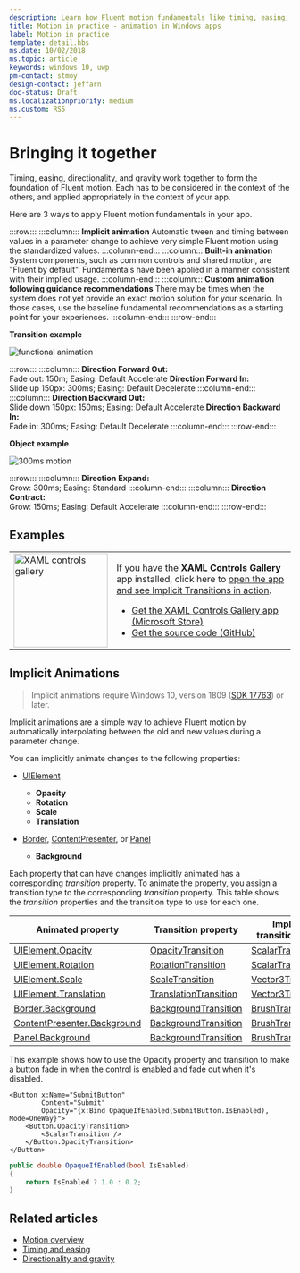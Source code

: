 ```yaml
---
description: Learn how Fluent motion fundamentals like timing, easing, directionality, and gravity come together in your app.
title: Motion in practice - animation in Windows apps
label: Motion in practice
template: detail.hbs
ms.date: 10/02/2018
ms.topic: article
keywords: windows 10, uwp
pm-contact: stmoy
design-contact: jeffarn
doc-status: Draft
ms.localizationpriority: medium
ms.custom: RS5
---
```

# Bringing it together

Timing, easing, directionality, and gravity work together to form the foundation of Fluent motion. Each has to be considered in the context of the others, and applied appropriately in the context of your app.

Here are 3 ways to apply Fluent motion fundamentals in your app.

:::row:::
    :::column:::
**Implicit animation**
Automatic tween and timing between values in a parameter change to achieve very simple Fluent motion using the standardized values.
    :::column-end:::
    :::column:::
**Built-in animation**
System components, such as common controls and shared motion, are "Fluent by default". Fundamentals have been applied in a manner consistent with their implied usage.
    :::column-end:::
    :::column:::
**Custom animation following guidance recommendations**
There may be times when the system does not yet provide an exact motion solution for your scenario. In those cases, use the baseline fundamental recommendations as a starting point for your experiences.
    :::column-end:::
:::row-end:::

**Transition example**

![functional animation](images/pageRefresh.gif)

:::row:::
    :::column:::
<b>Direction Forward Out:</b><br>
Fade out: 150m; Easing: Default Accelerate
<b>Direction Forward In:</b><br>
Slide up 150px: 300ms; Easing: Default Decelerate
    :::column-end:::
    :::column:::
<b>Direction Backward Out:</b><br>
Slide down 150px: 150ms; Easing: Default Accelerate
<b>Direction Backward In:</b><br>
Fade in: 300ms; Easing: Default Decelerate
    :::column-end:::
:::row-end:::

**Object example**

 ![300ms motion](images/control.gif)

:::row:::
    :::column:::
<b>Direction Expand:</b><br>
Grow: 300ms; Easing: Standard
    :::column-end:::
    :::column:::
<b>Direction Contract:</b><br>
Grow: 150ms; Easing: Default Accelerate
    :::column-end:::
:::row-end:::

## Examples

<table>
<tr>
<td><img src="images/xaml-controls-gallery-app-icon.png" alt="XAML controls gallery" width="168"></img></td>
<td>
    <p>If you have the <strong style="font-weight: semi-bold">XAML Controls Gallery</strong> app installed, click here to <a href="xamlcontrolsgallery:/item/ImplicitTransition">open the app and see Implicit Transitions in action</a>.</p>
    <ul>
    <li><a href="https://www.microsoft.com/p/xaml-controls-gallery/9msvh128x2zt">Get the XAML Controls Gallery app (Microsoft Store)</a></li>
    <li><a href="https://github.com/Microsoft/Xaml-Controls-Gallery">Get the source code (GitHub)</a></li>
    </ul>
</td>
</tr>
</table>

## Implicit Animations

> Implicit animations require Windows 10, version 1809 ([SDK 17763](https://developer.microsoft.com/windows/downloads/windows-10-sdk)) or later.

Implicit animations are a simple way to achieve Fluent motion by automatically interpolating between the old and new values during a parameter change.

You can implicitly animate changes to the following properties:

- [UIElement](/uwp/api/windows.ui.xaml.uielement)
  - **Opacity**
  - **Rotation**
  - **Scale**
  - **Translation**

- [Border](/uwp/api/windows.ui.xaml.controls.border), [ContentPresenter](/uwp/api/windows.ui.xaml.controls.contentpresenter), or [Panel](/uwp/api/windows.ui.xaml.controls.panel)
  - **Background**

Each property that can have changes implicitly animated has a corresponding _transition_ property. To animate the property, you assign a transition type to the corresponding _transition_ property. This table shows the _transition_ properties and the transition type to use for each one.

| Animated property | Transition property | Implicit transition type |
| -- | -- | -- |
| [UIElement.Opacity](/uwp/api/windows.ui.xaml.uielement.opacity) | [OpacityTransition](/uwp/api/windows.ui.xaml.uielement.opacitytransition) | [ScalarTransition](/uwp/api/windows.ui.xaml.scalartransition) |
| [UIElement.Rotation](/uwp/api/windows.ui.xaml.uielement.rotation) | [RotationTransition](/uwp/api/windows.ui.xaml.uielement.rotationtransition) | [ScalarTransition](/uwp/api/windows.ui.xaml.scalartransition) |
| [UIElement.Scale](/uwp/api/windows.ui.xaml.uielement.scale) | [ScaleTransition](/uwp/api/windows.ui.xaml.uielement.scaletransition) | [Vector3Transition](/uwp/api/windows.ui.xaml.vector3transition) |
| [UIElement.Translation](/uwp/api/windows.ui.xaml.uielement.translation) | [TranslationTransition](/uwp/api/windows.ui.xaml.uielement.translationtransition) | [Vector3Transition](/uwp/api/windows.ui.xaml.vector3transition) |
| [Border.Background](/uwp/api/windows.ui.xaml.controls.border.background) | [BackgroundTransition](/uwp/api/windows.ui.xaml.controls.border.backgroundtransition) | [BrushTransition](//uwp/api/windows.ui.xaml.uielement.brushtransition) |
| [ContentPresenter.Background](/uwp/api/windows.ui.xaml.controls.contentpresenter.background) | [BackgroundTransition](/uwp/api/windows.ui.xaml.controls.contentpresenter.backgroundtransition) | [BrushTransition](//uwp/api/windows.ui.xaml.uielement.brushtransition) |
| [Panel.Background](/uwp/api/windows.ui.xaml.controls.panel.background) | [BackgroundTransition](/uwp/api/windows.ui.xaml.controls.panel.backgroundtransition)  | [BrushTransition](//uwp/api/windows.ui.xaml.uielement.brushtransition) |

This example shows how to use the Opacity property and transition to make a button fade in when the control is enabled and fade out when it's disabled.

```xaml
<Button x:Name="SubmitButton"
        Content="Submit"
        Opacity="{x:Bind OpaqueIfEnabled(SubmitButton.IsEnabled), Mode=OneWay}">
    <Button.OpacityTransition>
        <ScalarTransition />
    </Button.OpacityTransition>
</Button>
```

```csharp
public double OpaqueIfEnabled(bool IsEnabled)
{
    return IsEnabled ? 1.0 : 0.2;
}
```

## Related articles

- [Motion overview](index.md)
- [Timing and easing](timing-and-easing.md)
- [Directionality and gravity](directionality-and-gravity.md)
